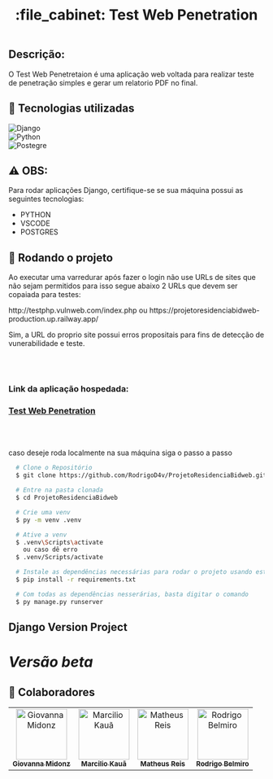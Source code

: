 <h1 align="center">:file_cabinet: Test Web Penetration</h1>
 
<div style="overflow: auto;">

  
</div>
<div style="clear: both;"></div>

## Descrição:

<p>O Test Web Penetretaion é uma aplicação web voltada para realizar teste de penetração simples
  e gerar um relatorio PDF no final.</p>

## :wrench: Tecnologias utilizadas

![Django](https://img.shields.io/badge/Django-092E20?style=for-the-badge&logo=django&logoColor=0175C2)&nbsp;<br>
![Python](https://img.shields.io/badge/Python-14354C?style=for-the-badge&logo=python&logoColor=0175C2)&nbsp;<br>
![Postegre](https://img.shields.io/badge/PostgreSQL-316192?style=for-the-badge&logo=postgresql&logoColor=white)&nbsp;<br>

## ⚠️ OBS:

 Para rodar aplicações Django, certifique-se se sua máquina possui as seguintes tecnologias:
- PYTHON
- VSCODE
- POSTGRES

## :rocket: Rodando o projeto


<p>Ao executar uma varredurar após fazer o login não use URLs de sites que não sejam permitidos para isso segue abaixo 2 URLs que devem ser copaiada para testes:</p>
<p><a>http://testphp.vulnweb.com/index.php ou https://projetoresidenciabidweb-production.up.railway.app/</a></p>
<p>Sim, a URL do proprio site possui erros propositais para fins de detecção de vunerabilidade e teste.</p>

<br><br>

### Link da aplicação hospedada:
<h3><a href="https://projetoresidenciabidweb-production.up.railway.app/">Test Web Penetration</a></h3>

<br><br>

<p>caso deseje roda localmente na sua máquina siga o passo a passo</p>

```bash
  # Clone o Repositório
  $ git clone https://github.com/RodrigoD4v/ProjetoResidenciaBidweb.git
```

```bash
  # Entre na pasta clonada
  $ cd ProjetoResidenciaBidweb
```

```bash
  # Crie uma venv
  $ py -m venv .venv
```

```bash
  # Ative a venv
  $ .venv\Scripts\activate
    ou caso dê erro
  $ .venv/Scripts/activate
```

```bash
  # Instale as dependências necessárias para rodar o projeto usando este comando
  $ pip install -r requirements.txt
```

```bash
  # Com todas as dependências nesserárias, basta digitar o comando
  $ py manage.py runserver
```


## Django Version Project
# *Versão beta*

## :handshake: Colaboradores
<table>
  <tr>
    <td align="center">
      <a href="https://github.com/giovannamidonz">
        <img src="https://github.com/giovannamidonz.png" width="100px;" alt="Giovanna Midonz"/><br>
        <sub>
          <b>Giovanna Midonz</b>
        </sub>
      </a>
    </td>
    <td align="center">
      <a href="https://github.com/MarcilioKaua">
        <img src="https://github.com/MarcilioKaua.png" width="100px;" alt="Marcilio Kauã"/><br>
        <sub>
          <b>Marcilio Kauã</b>
        </sub>
      </a>
    </td>
    <td align="center">
      <a href="https://github.com/Frouzin">
        <img src="https://github.com/Frouzin.png" width="100px;" alt="Matheus Reis"/><br>
        <sub>
          <b>Matheus Reis</b>
        </sub>
      </a>
    </td>
    <td align="center">
      <a href="http://github.com/RodrigoD4v">
        <img src="https://github.com/RodrigoD4v.png" width="100px;" alt="Rodrigo Belmiro"/><br>
        <sub>
          <b>Rodrigo Belmiro</b>
        </sub>
      </a>
    </td>
  </tr>
</table>
